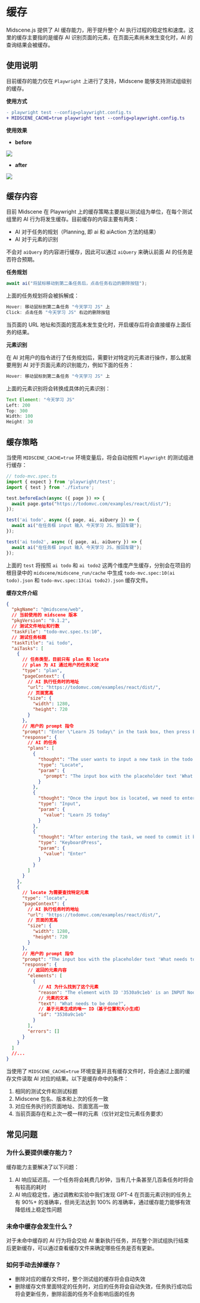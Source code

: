 # 缓存

Midscene.js 提供了 AI 缓存能力，用于提升整个 AI 执行过程的稳定性和速度。这里的缓存主要指的是缓存 AI 识别页面的元素，在页面元素尚未发生变化时，AI 的查询结果会被缓存。

## 使用说明

目前缓存的能力仅在 `Playwright` 上进行了支持，Midscene 能够支持测试组级别的缓存。

**使用方式**

```diff
- playwright test --config=playwright.config.ts
+ MIDSCENE_CACHE=true playwright test --config=playwright.config.ts
```

**使用效果**

* **before**

![](/cache/no-cache-time.png)

* **after**

![](/cache/use-cache-time.png)


## 缓存内容

目前 Midscene 在 Playwright 上的缓存策略主要是以测试组为单位，在每个测试组里的 AI 行为将发生缓存。目前缓存的内容主要有两类：

* AI 对于任务的规划（Planning, 即 ai 和 aiAction 方法的结果）
* AI 对于元素的识别

不会对 `aiQuery` 的内容进行缓存，因此可以通过 `aiQuery` 来确认前面 AI 的任务是否符合预期。

**任务规划**

```js
await ai("将鼠标移动到第二条任务后，点击任务右边的删除按钮");
```

上面的任务规划将会被拆解成：

```js
Hover: 移动鼠标到第二条任务 "今天学习 JS" 上
Click: 点击任务 "今天学习 JS" 右边的删除按钮
```

当页面的 URL 地址和页面的宽高未发生变化时，开启缓存后将会直接缓存上面任务的结果。

**元素识别**

在 AI 对用户的指令进行了任务规划后，需要针对特定的元素进行操作，那么就需要用到 AI 对于页面元素的识别能力，例如下面的任务：

```js
Hover: 移动鼠标到第二条任务 "今天学习 JS" 上
```

上面的元素识别将会转换成具体的元素识别：

```js
Text Element: "今天学习 JS"
Left: 200
Top: 300
Width: 100
Height: 30
```

## 缓存策略

当使用 `MIDSCENE_CACHE=true` 环境变量后，将会自动按照 `Playwright` 的测试组进行缓存：

```ts
// todo-mvc.spec.ts
import { expect } from 'playwright/test';
import { test } from './fixture';

test.beforeEach(async ({ page }) => {
  await page.goto("https://todomvc.com/examples/react/dist/");
});

test('ai todo', async ({ page, ai, aiQuery }) => {
  await ai("在任务框 input 输入 今天学习 JS，按回车键");
});

test('ai todo2', async ({ page, ai, aiQuery }) => {
  await ai("在任务框 input 输入 今天学习 JS，按回车键");
});
```

上面的 `test` 将按照 `ai todo` 和 `ai todo2` 这两个维度产生缓存，分别会在项目的根目录中的 `midscene/midscene_run/cache` 中生成 `todo-mvc.spec:10(ai todo).json` 和 `todo-mvc.spec:13(ai todo2).json` 缓存文件。

**缓存文件介绍**

```json
{
  "pkgName": "@midscene/web",
  // 当前使用的 midscene 版本
  "pkgVersion": "0.1.2",
  // 测试文件地址和行数
  "taskFile": "todo-mvc.spec.ts:10",
  // 测试任务标题
  "taskTitle": "ai todo",
  "aiTasks": [
    {
      // 任务类型，目前只有 plan 和 locate
      // plan 为 AI 通过用户的任务决定
      "type": "plan",
      "pageContext": {
        // AI 执行任务时的地址
        "url": "https://todomvc.com/examples/react/dist/",
        // 页面宽高
        "size": {
          "width": 1280,
          "height": 720
        }
      },
      // 用户的 prompt 指令
      "prompt": "Enter \"Learn JS today\" in the task box, then press Enter to create",
      "response": {
        // AI 的任务
        "plans": [
          {
            "thought": "The user wants to input a new task in the todo list input box and then press enter to create it. The input field is identified by its placeholder text 'What needs to be done?'.",
            "type": "Locate",
            "param": {
              "prompt": "The input box with the placeholder text 'What needs to be done?'."
            }
          },
          {
            "thought": "Once the input box is located, we need to enter the task description.",
            "type": "Input",
            "param": {
              "value": "Learn JS today"
            }
          },
          {
            "thought": "After entering the task, we need to commit it by pressing 'Enter'.",
            "type": "KeyboardPress",
            "param": {
              "value": "Enter"
            }
          }
        ]
      }
    },
    {
      // locate 为需要查找特定元素
      "type": "locate",
      "pageContext": {
        // AI 执行任务时的地址
        "url": "https://todomvc.com/examples/react/dist/",
        // 页面的宽高
        "size": {
          "width": 1280,
          "height": 720
        }
      },
      // 用户的 prompt 指令
      "prompt": "The input box with the placeholder text 'What needs to be done?'.",
      "response": {
        // 返回的元素内容
        "elements": [
          {
            // AI 为什么找到了这个元素
            "reason": "The element with ID '3530a9c1eb' is an INPUT Node. Its placeholder text is 'What needs to be done?', which matches the user's description.",
            // 元素的文本
            "text": "What needs to be done?",
            // 基于元素生成的唯一 ID（基于位置和大小生成）
            "id": "3530a9c1eb"
          }
        ],
        "errors": []
      }
    }
  ]
  //...
}
```

当使用了 `MIDSCENE_CACHE=true` 环境变量并且有缓存文件时，将会通过上面的缓存文件读取 AI 对应的结果。以下是缓存命中的条件：

1. 相同的测试文件和测试标题
2. Midscene 包名、版本和上次的任务一致
3. 对应任务执行的页面地址、页面宽高一致
4. 当前页面存在和上次一模一样的元素（仅针对定位元素任务要求）

## 常见问题

### 为什么要提供缓存能力？

缓存能力主要解决了以下问题：

1. AI 响应延迟高，一个任务将会耗费几秒钟，当有几十条甚至几百条任务时将会有较高的耗时
2. AI 响应稳定性，通过调教和实验中我们发现 GPT-4 在页面元素识别的任务上有 90%+ 的准确率，但尚无法达到 100% 的准确率，通过缓存能力能够有效降低线上稳定性问题

### 未命中缓存会发生什么？

对于未命中缓存的 AI 行为将会交给 AI 重新执行任务，并在整个测试组执行结束后更新缓存，可以通过查看缓存文件来确定哪些任务是否有更新。

### 如何手动去掉缓存？

* 删除对应的缓存文件时，整个测试组的缓存将会自动失效
* 删除缓存文件里面特定的任务时，对应的任务将会自动失效，任务执行成功后将会更新任务，删除前面的任务不会影响后面的任务
